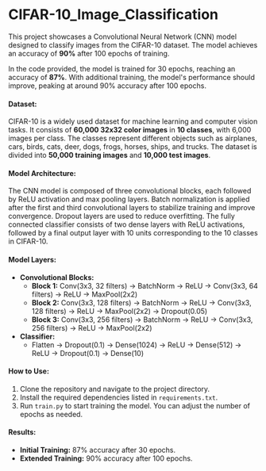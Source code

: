 # CIFAR-10_Image_Classification
This project showcases a Convolutional Neural Network (CNN) model designed to classify images from the CIFAR-10 dataset. The model achieves an accuracy of **90%** after 100 epochs of training.

In the code provided, the model is trained for 30 epochs, reaching an accuracy of **87%**. With additional training, the model's performance should improve, peaking at around 90% accuracy after 100 epochs.

#### Dataset:
CIFAR-10 is a widely used dataset for machine learning and computer vision tasks. It consists of **60,000 32x32 color images** in **10 classes**, with 6,000 images per class. The classes represent different objects such as airplanes, cars, birds, cats, deer, dogs, frogs, horses, ships, and trucks. The dataset is divided into **50,000 training images** and **10,000 test images**.

#### Model Architecture:
The CNN model is composed of three convolutional blocks, each followed by ReLU activation and max pooling layers. Batch normalization is applied after the first and third convolutional layers to stabilize training and improve convergence. Dropout layers are used to reduce overfitting. The fully connected classifier consists of two dense layers with ReLU activations, followed by a final output layer with 10 units corresponding to the 10 classes in CIFAR-10.

#### Model Layers:
- **Convolutional Blocks:**
  - **Block 1:** Conv(3x3, 32 filters) → BatchNorm → ReLU → Conv(3x3, 64 filters) → ReLU → MaxPool(2x2)
  - **Block 2:** Conv(3x3, 128 filters) → BatchNorm → ReLU → Conv(3x3, 128 filters) → ReLU → MaxPool(2x2) → Dropout(0.05)
  - **Block 3:** Conv(3x3, 256 filters) → BatchNorm → ReLU → Conv(3x3, 256 filters) → ReLU → MaxPool(2x2)
- **Classifier:**
  - Flatten → Dropout(0.1) → Dense(1024) → ReLU → Dense(512) → ReLU → Dropout(0.1) → Dense(10)

#### How to Use:
1. Clone the repository and navigate to the project directory.
2. Install the required dependencies listed in `requirements.txt`.
3. Run `train.py` to start training the model. You can adjust the number of epochs as needed.

#### Results:
- **Initial Training:** 87% accuracy after 30 epochs.
- **Extended Training:** 90% accuracy after 100 epochs.
